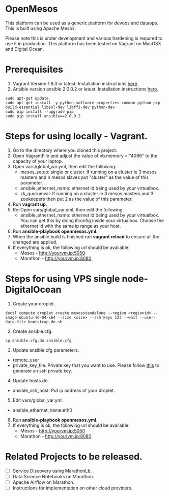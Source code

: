 # OpenMesos
This platform can be used as a generic platform for devops and dataops. This is built using Apache Mesos.

Please note this is under development and various hardening is required to use it in production. This platform has been tested on Vagrant on MacOSX and Digital Ocean.

# Prerequisites
1. Vagrant Version  1.8.3 or latest. Installation instructions [here](https://www.vagrantup.com/downloads.html).
2. Ansible version ansible 2.0.0.2 or latest. Installation instructions [here](http://docs.ansible.com/ansible/intro_installation.html#latest-releases-on-mac-osx).
```
sudo apt-get update
sudo apt-get install -y python software-properties-common python-pip build-essential libssl-dev libffi-dev python-dev
sudo pip install --upgrade pip
sudo pip install ansible==2.0.0.2
```


# Steps for using locally - Vagrant.
1. Go to the directory where you cloned this project.
2. Open VagrantFile and adjust the value of vb.memory = "4096" to the capacity of your laptop.
3. Open vars/global_var.yml, then edit the following:
    * mesos_setup: single or cluster. If running on a cluster ie 3 mesos masters and n mesos slaves put "cluster" as the value of this parameter.
    * ansible_ethernet_name: ethernet id being used by your virtualbox.
    * zk_quorumval: If running on a cluster ie 3 mesos masters and 3 zookeepers then put 2 as the value of this parameter.
4. Run __vagrant up__.
5. Re-Open vars/global_var.yml, then edit the following:
    * ansible_ethernet_name: ethernet id being used by your virtualbox. You can get this by doing ifconfig inside your virtualbox. Choose the ethernet id with the same ip range as your host.
6. Run __ansible-playbook openmesos.yml__.
7. When the ansible build is finished run __vagrant reload__ to ensure all the changed are applied.
8. If everything is ok, the following url should be available:
    * Mesos - http://yourvm.ip:5050
    * Marathon - http://yourvm.ip:8080

# Steps for using VPS single node- DigitalOcean
1. Create your droplet. 
```
doctl compute droplet create mesosstandalone --region <regionid> --image ubuntu-16-04-x64 --size <size> --ssh-keys 123 --wait --user-data-file bootstrap_do.sh
```
2. Create ansible.cfg.
```
cp ansible.cfg.do ansible.cfg
```
3. Update ansible.cfg parameters.
  * remote_user
  * private_key_file. Private key that you want to use. Please follow [this](https://help.ubuntu.com/community/SSH/OpenSSH/Keys) to generate an ssh private key. 
4. Update hosts.do.
  * ansible_ssh_host. Put ip address of your droplet.
5. Edit vars/global_var.yml.
  * ansible_ethernet_name:eth0
6. Run __ansible-playbook openmesos.yml__.
7. If everything is ok, the following url should be available:
    * Mesos - http://yourvm.ip:5050
    * Marathon - http://yourvm.ip:8080

# Related Projects to be released.
- [ ]  Service Discovery using MarathonLb.
- [ ]  Data Science Notebooks on Marathon.
- [ ]  Apache Airflow on Marathon.
- [ ]  Instructions for implementation on other cloud providers.
